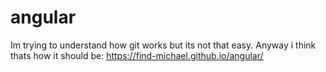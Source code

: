 # angular
Im trying to understand how git works but its not that easy. Anyway i think thats how it should be: https://find-michael.github.io/angular/
